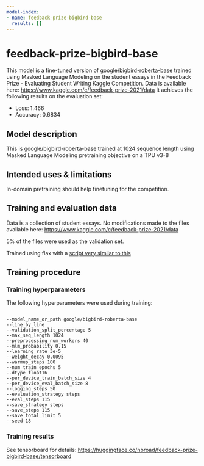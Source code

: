```yaml
---
model-index:
- name: feedback-prize-bigbird-base
  results: []
---
```


# feedback-prize-bigbird-base

This model is a fine-tuned version of [google/bigbird-roberta-base](https://huggingface.co/google/bigbird-roberta-base) trained using Masked Language Modeling on the student essays in the Feedback Prize - Evaluating Student Writing Kaggle Competition. Data is available here: https://www.kaggle.com/c/feedback-prize-2021/data
It achieves the following results on the evaluation set:
- Loss: 1.466
- Accuracy: 0.6834

## Model description

This is google/bigbird-roberta-base trained at 1024 sequence length using Masked Language Modeling pretraining objective on a TPU v3-8

## Intended uses & limitations

In-domain pretraining should help finetuning for the competition.

## Training and evaluation data

Data is a collection of student essays. No modifications made to the files available here: https://www.kaggle.com/c/feedback-prize-2021/data

5% of the files were used as the validation set.

Trained using flax with a [script very similar to this](https://github.com/huggingface/transformers/blob/master/examples/flax/language-modeling/run_mlm_flax.py)

## Training procedure

### Training hyperparameters

The following hyperparameters were used during training:
```

--model_name_or_path google/bigbird-roberta-base 
--line_by_line 
--validation_split_percentage 5 
--max_seq_length 1024 
--preprocessing_num_workers 40 
--mlm_probability 0.15 
--learning_rate 3e-5 
--weight_decay 0.0095 
--warmup_steps 100 
--num_train_epochs 5 
--dtype float16 
--per_device_train_batch_size 4 
--per_device_eval_batch_size 8 
--logging_steps 50 
--evaluation_strategy steps 
--eval_steps 115 
--save_strategy steps 
--save_steps 115 
--save_total_limit 5 
--seed 18 
```

### Training results

See tensorboard for details: https://huggingface.co/nbroad/feedback-prize-bigbird-base/tensorboard


